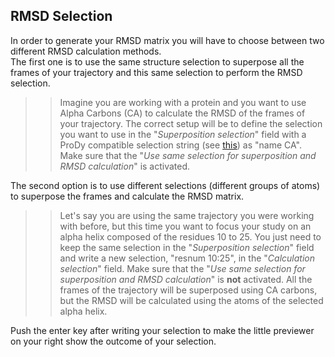 ## RMSD Selection
In order to generate your RMSD matrix you will have to choose between two different RMSD calculation methods.  
The first one is to use the same structure selection to superpose all the frames of your trajectory and this same selection 
to perform the RMSD selection.
>> Imagine you are working with a protein and you want to use Alpha Carbons (CA) to calculate the RMSD of the frames of your
>> trajectory. The correct setup will be to define the selection you want to use in the "*Superposition selection*" field with a ProDy
>> compatible selection string (see [this](http://www.csb.pitt.edu/prody/reference/atomic/select.html)) as "name CA". Make sure that the 
>> "*Use same selection for superposition and RMSD calculation*" is activated.  

The second option is to use different selections (different groups of atoms) to superpose the frames and calculate the RMSD matrix. 

>> Let's say you are using the same trajectory you were working with before, but this time you want to focus your study on an alpha 
>> helix composed of the residues 10 to 25. You just need to keep the same selection in the "*Superposition selection*" field and write
>> a new selection, "resnum 10:25", in the "*Calculation selection*" field. Make sure that the 
>> "*Use same selection for superposition and RMSD calculation*" is **not** activated. All the frames of the trajectory will be 
>> superposed using CA carbons, but the RMSD will be calculated using the atoms of the selected alpha helix.

Push the enter key after writing your selection to make the little previewer on your right show the outcome of your selection. 

